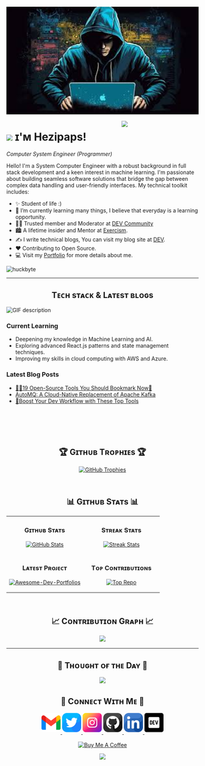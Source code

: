 <!--Banner-->

<p align="center">
  <img src="./intro-1.jpeg" alt="Hezron Banner Image" width="800">
</p>
<!--Night Owl image-->
<div>
  <img align="right" width="40%" src="https://owlbertsio-resized.s3.amazonaws.com/Popper.psd.full.png">
</div>

<!--Header Name-->
# <img src="https://emojis.slackmojis.com/emojis/images/1531849430/4246/blob-sunglasses.gif?1531849430" width="30"/> ɪ'ᴍ Hezipaps! 
*Computer System Engineer (Programmer)*
<br /> 

<!--Start Intro-->               
<p align="left">
  Hello! I'm a System Computer Engineer with a robust background in full stack development and a keen interest in machine learning. I'm passionate about building seamless software solutions that bridge the gap between complex data handling and user-friendly interfaces. My technical toolkit includes:
</p>

- ✨ Student of life :)
- 🌱 I’m currently learning many things, I believe that everyday is a learning opportunity.
- 💁‍♂️ Trusted member and Moderator at [DEV Community](https://dev.to)
- 🏙 A lifetime insider and Mentor at [Exercism](https://exercism.org/profiles/Kiran1689).
- ✍ I write technical blogs, You can visit my blog site at [DEV](https://dev.to).
- ❤ Contributing to Open Source.
- 💻 Visit my [Portfolio](https://github.com/huckbyte/huckbyte) for more details about me.
<!--End Intro-->

<!--Profile Count Badge-->
<p align="left">
  <img src="https://komarev.com/ghpvc/?username=huckbyte&label=Profile%20views&color=770677&style=for-the-badge&logo=star" alt="huckbyte" style="padding-right:20px;" />
</p>

---

<!--Languages and Tools Section-->       
<h2 align="center">Tᴇᴄʜ sᴛᴀᴄᴋ & Lᴀᴛᴇsᴛ ʙʟᴏɢs</h2> 
<picture>
  <source media="(prefers-color-scheme: dark)" srcset="./front.gif">
  <source media="(prefers-color-scheme: light)" srcset="./back.gif">
  <img align="left" alt="GIF description" src="./back.gif">
</picture>
<br />

<h3 align="left">Current Learning</h3>
<ul align="left">
  <li>Deepening my knowledge in Machine Learning and AI.</li>
  <li>Exploring advanced React.js patterns and state management techniques.</li>
  <li>Improving my skills in cloud computing with AWS and Azure.</li>
</ul>
  
<h3 align="left">Latest Blog Posts</h3>
<ul align="left">
  <li><a href="https://dev.to/iso_remo_ede147b006aceeb7/19-open-source-tools-you-should-bookmark-now-5hc4">🧙‍♂️19 Open-Source Tools You Should Bookmark Now🔖</a></li>
  <li><a href="https://dev.to/iso_remo_ede147b006aceeb7/automq-a-cloud-native-replacement-of-apache-kafka-59mg">AutoMQ: A Cloud-Native Replacement of Apache Kafka</a></li>
  <li><a href="https://dev.to/iso_remo_ede147b006aceeb7/boost-your-dev-workflow-with-these-top-tools-4k66">🚀Boost Your Dev Workflow with These Top Tools</a></li>
</ul>
<br />
<br />
<br />
<br />

<!--
![Anurag's GitHub stats](https://github-readme-stats.vercel.app/api?username=huckbyte&show_icons=true&theme=radical)


<!--Trophies Section-->   
<h2 align="center">🏆 Gɪᴛʜᴜʙ Tʀᴏᴘʜɪᴇs 🏆</h2>
<p align="center">
  <a href="https://github.com/huckbyte">
    <picture>
      <source media="(prefers-color-scheme: dark)" srcset="https://github-profile-trophy.vercel.app/?username=huckbyte&no-bg=true&row=2&column=6&margin-w=20&margin-h=20&theme=monokai">
      <source media="(prefers-color-scheme: light)" srcset="https://github-profile-trophy.vercel.app/?username=huckbyte&no-bg=true&row=2&column=6&margin-w=20&margin-h=20">
      <img alt="GitHub Trophies" src="https://github-profile-trophy.vercel.app/?username=huckbyte&no-bg=true&no-frame=true&row=2&column=6&margin-w=20&margin-h=20">
    </picture>
  </a>
</p>
<br />

<!--Github stats Table--> 
<h2 align="center">📊 Gɪᴛʜᴜʙ Sᴛᴀᴛs 📊</h2>

<table width="100%">
  <tr>
    <td width="50%">
      <h3 align="center"><strong>Gɪᴛʜᴜʙ Sᴛᴀᴛs</strong></h3>
      <p align="center">
        <a href="https://github.com/huckbyte">
          <img align="center" src="https://github-readme-stats.vercel.app/api?username=huckbyte&count_private=true&show_icons=true&theme=merko&bg_color=0,000000,441350&title_color=c56a90&text_color=ffffff&rank_icon=github&hide=prs,issues,contribs&show=reviews,prs_merged,prs_merged_percentage" alt="GitHub Stats" />
        </a>
      </p>
    </td>
    <td width="50%">
      <h3 align="center"><strong>Sᴛʀᴇᴀᴋ Sᴛᴀᴛs</strong></h3>
      <p align="center">
        <a href="https://github.com/huckbyte">
          <img align="center" src="https://streak-stats.demolab.com?user=huckbyte&theme=merko&background=0,000000,441350&fire=ffeb95&ring=ffeb95&sideNums=ffffff&sideLabels=ffffff&dates=c56a90&currStreakNum=ffffff" alt="Streak Stats" />
        </a>
      </p>
    </td>
  </tr>
  <tr>
    <td width="50%">
      <h3 align="center"><strong>Lᴀᴛᴇsᴛ Pʀᴏᴊᴇᴄᴛ</strong></h3>
      <p align="center">
        <a href="https://github.com/huckbyte">
          <img align="center" width="470" src="https://github-readme-stats.vercel.app/api/pin/?username=huckbyte&repo=Awesome-Dev-Portfolios&theme=merko&show_owner=true&bg_color=0,000000,441350&title_color=c56a90&text_color=ffffff" alt="Awesome-Dev-Portfolios" />
        </a>
      </p>
    </td>
    <td width="50%">
      <h3 align="center"><strong>Tᴏᴘ Cᴏɴᴛʀɪʙᴜᴛɪᴏɴs</strong></h3>
      <p align="center">
        <a href="https://github.com/huckbyte">
          <img align="center" src="https://github-contributor-stats.vercel.app/api?username=huckbyte&limit=3&theme=merko&show_owner=true&combine_all_yearly_contributions=false&bg_color=0,000000,441350&title_color=c56a90&text_color=ffffff" alt="Top Repo" />
        </a>
      </p>
    </td>
  </tr>
</table>
<br />

<!--Contribution Graph-->
<h2 align="center">📈 Cᴏɴᴛʀɪʙᴜᴛɪᴏɴ Gʀᴀᴘʜ 📈</h2>
<div align="center">
    <img src="https://github-readme-activity-graph.vercel.app/graph?username=huckbyte&bg_color=220a28&&color=ffffff&line=00ff00&point=ffeb95&area=false&hide_border=false" border-radius="15">
</div>

---

<!--Dynamic Quote card updates everyday at 12 PM--> 
<h2 align="center">🌟 Tʜᴏᴜɢʜᴛ ᴏғ ᴛʜᴇ Dᴀʏ 🌟</h2>

<!--STARTS_HERE_QUOTE_CARD-->
<p align="center">
    <img src="https://readme-daily-quotes.vercel.app/api?&theme=algolia&author=Hezi+Paps&quote=Success+is+not+final,+failure+is+not+fatal:+It+is+the+courage+to+continue+that+counts.">
</p>
<!--ENDS_HERE_QUOTE_CARD-->

<!--Contact Section--> 

<h2 align="center">🤝 Cᴏɴɴᴇᴄᴛ Wɪᴛʜ Mᴇ 🤝 </h2>
<div align="center">
  
<a href="mailto:isoremo1@gmail.com" target="_blank">
<img src="./gmail.png" width=50 height=50 alt="isoremo1@gmail.com" style="margin-bottom: 5px;" />
</a>

<a href="https://x.com/hezipaps" target="_blank">
<img src="./twitter.png" width=50 height=50 alt="huckbyte" style="margin-bottom: 5px;" />
</a>

<a href="https://www.instagram.com/huckbyte" target="_blank">
<img src="./instagram.png" width=50 height=50 alt="huckbyte" style="margin-bottom: 5px;" />
</a>

<a href="https://www.githubcom/huckbyte" target="_blank">
<img src="./github.png" width=50 height=50 alt="huckbyte" style="margin-bottom: 5px;" />
</a>

<a href="https://www.linkedin.com/in/huckbyte/" target="_blank">
<img src="./linkedin.png" width=50 height=50 alt="linkedin" style="margin-bottom: 5px;" />
</a>

<a href="https://dev.to/iso_remo_ede147b006aceeb7" target="_blank">
<img src="./dev_to.png" width=50 height=50 alt="huckbyte" style="margin-bottom: 5px;" />
</a>
</div>
<br/>

<!--Buy me a coffee-->
<div align="center">
<a href="https://www.buymeacoffee.com/huckbyte" target="_blank"><img src="https://cdn.buymeacoffee.com/buttons/v2/default-green.png" alt="Buy Me A Coffee" style="height: 40px !important;width: 200px !important;" ></a>
</div>


<!--Footer--> 
<p align="center">
  <img src="https://capsule-render.vercel.app/api?type=waving&color=gradient&height=65&section=footer"/>
</p>

